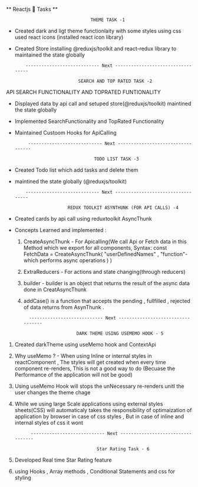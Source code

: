 ** Reactjs 🚀 Tasks **

                                    THEME TASK -1

- Created dark and ligt theme functionlaity with some styles using css used react icons (installed react icon library)
- Created Store installing @reduxjs/toolkit and react-redux library to maintained the state globally

          ---------------------------- Next ----------------------------------

                              SEARCH AND TOP RATED TASK -2

API SEARCH FUNCTIONALITY AND TOPRATED FUNTIONALITY
- Displayed data by api call and setuped store(@reduxjs/toolkit) maintined the state globally
- Implemented SearchFunctionality and TopRated Functionality
- Maintained Custoom Hooks for ApiCalling

           ---------------------------- Next ----------------------------------

                                    TODO LIST TASK -3

- Created Todo list which add tasks and delete them
- maintined the state globally (@reduxjs/toolkit)

          ---------------------------- Next ----------------------------------

                          REDUX TOOLKIT ASYNTHUNK (FOR API CALLS) -4

- Created cards by api call using reduxtoolkit AsyncThunk
- Concepts Learned and implemented :

  1.  CreateAsyncThunk - For Apicalling(We call Api or Fetch data in this Method which we export for all components,
      Syntax:
      const FetchData = CreateAsyncThunk( "userDefinedNames" , "function"- which performs async operations )
      )
  2.  ExtraReducers - For actions and state changing(through reducers)
  3.  builder - builder is an object that returns the result of the async data done in CreatAsyncThunk
  4.  addCase() is a function that accepts the pending , fullfilled , rejected of data returns from AsynThunk .

            ---------------------------- Next ----------------------------------

                              DARK THEME USING USEMEMO HOOK - 5

1.  Created darkTheme using useMemo hook and ContextApi
2.  Why useMemo ? - When using Inline or internal styles in reactComponent , The styles will get created when every time component re-renders, This is not a good way to do (Becuase the Performance of the application will not be good)
3.  Using useMemo Hook will stops the unNecessary re-renders unitl the user changes the theme chage
4.  While we using large Scale applications using external styles sheets(CSS) will automaticaly takes the responsibility of optimaization of application by browser in case of css styles , But in case of inline and internal styles of css it wont

              ---------------------------- Next ----------------------------------

                                       Star Rating Task - 6
                                        
 1. Developed Real time Star Rating feature 
 2. using Hooks , Array methods , Conditional Statements and css for styling                                        